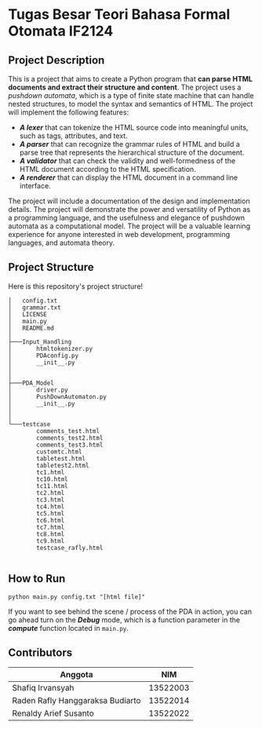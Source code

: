 # Tugas Besar Teori Bahasa Formal Otomata IF2124

## Project Description
This is a project that aims to create a Python program that **can parse HTML documents and extract their structure and content**. The project uses a *pushdown automata*, which is a type of finite state machine that can handle nested structures, to model the syntax and semantics of HTML. The project will implement the following features:

- ***A lexer*** that can tokenize the HTML source code into meaningful units, such as tags, attributes, and text.
- ***A parser*** that can recognize the grammar rules of HTML and build a parse tree that represents the hierarchical structure of the document.
- ***A validator*** that can check the validity and well-formedness of the HTML document according to the HTML specification.
- ***A renderer*** that can display the HTML document in a command line interface.

The project will include a documentation of the design and implementation details. The project will demonstrate the power and versatility of Python as a programming language, and the usefulness and elegance of pushdown automata as a computational model. The project will be a valuable learning experience for anyone interested in web development, programming languages, and automata theory.

## Project Structure
Here is this repository's project structure!
```
│   config.txt
│   grammar.txt
│   LICENSE
│   main.py
│   README.md
│
├───Input_Handling
│       htmltokenizer.py
│       PDAconfig.py
│       __init__.py
│    
│
├───PDA_Model
│       driver.py
│       PushDownAutomaton.py
│       __init__.py
│    
│
└───testcase
        comments_test.html
        comments_test2.html
        comments_test3.html
        customtc.html
        tabletest.html
        tabletest2.html
        tc1.html
        tc10.html
        tc11.html
        tc2.html
        tc3.html
        tc4.html
        tc5.html
        tc6.html
        tc7.html
        tc8.html
        tc9.html
        testcase_rafly.html
 
```

## How to Run
```
python main.py config.txt "[html file]"
```

If you want to see behind the scene / process of the PDA in action, you can go ahead turn on the ***Debug*** mode, which is a function parameter in the ***compute*** function located in ```main.py```.

## Contributors
|Anggota|NIM|
|-------|---|
|Shafiq Irvansyah|13522003|
|Raden Rafly Hanggaraksa Budiarto|13522014|
|Renaldy Arief Susanto|13522022|



